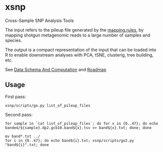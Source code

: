 # xsnp
Cross-Sample SNP Analysis Tools

The input refers to the pileup file generated by the [mapping.rules](https://github.com/czbiohub/sunbeam_gt-pro/blob/master/rules/mapping/mapping.rules), by mapping shotgun metagenomic reads to a large number of samples and species.   

The output is a compact representation of the input that can be loaded into R to enable downstream analyses with PCA, tSNE, clusterig, tree building, etc.

See [Data Schema And Computation](https://github.com/czbiohub/xsnp/wiki/Data-Schema-And-Computation) and [Roadmap](https://github.com/czbiohub/xsnp/wiki/Roadmap)

## Usage

First pass:

```
xsnp/scripts/go.py list_of_pileup_files
```

Second pass:
```
for sample in `cat list_of_pileup_files`; do for x in {0..47}; do echo banded/${sample}.dp2.gcb10.band${x}.tsv >> band${x}.txt; done; done

mv band*.txt ../
for i in {0..47}; do echo band${i}.txt; xsnp/scripts/go2.py "band${i}".txt; done
```
